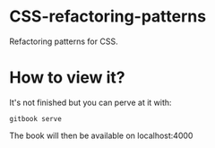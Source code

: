 # CSS-refactoring-patterns

Refactoring patterns for CSS.

# How to view it?

It's not finished but you can perve at it with:

```
gitbook serve
```

The book will then be available on localhost:4000

